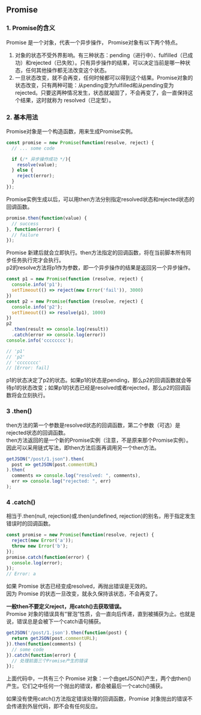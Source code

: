 ## Promise
### 1. Promise的含义
Promise 是一个对象，代表一个异步操作，
Promise对象有以下两个特点。
1. 对象的状态不受外界影响。有三种状态：pending（进行中）、fulfilled（已成功）和rejected（已失败）。只有异步操作的结果，可以决定当前是哪一种状态，任何其他操作都无法改变这个状态。
2. 一旦状态改变，就不会再变，任何时候都可以得到这个结果。Promise对象的状态改变，只有两种可能：从pending变为fulfilled和从pending变为rejected。只要这两种情况发生，状态就凝固了，不会再变了，会一直保持这个结果，这时就称为 resolved（已定型）。

### 2. 基本用法
Promise对象是一个构造函数，用来生成Promise实例。
```js
const promise = new Promise(function(resolve, reject) {
  // ... some code

  if (/* 异步操作成功 */){
    resolve(value);
  } else {
    reject(error);
  }
});
```
Promise实例生成以后，可以用then方法分别指定resolved状态和rejected状态的回调函数。
```js
promise.then(function(value) {
  // success
}, function(error) {
  // failure
});
```
Promise 新建后就会立即执行。then方法指定的回调函数，将在当前脚本所有同步任务执行完才会执行。  
p2的resolve方法将p1作为参数，即一个异步操作的结果是返回另一个异步操作。
```js
const p1 = new Promise(function (resolve, reject) {
  console.info('p1');
  setTimeout(() => reject(new Error('fail')), 3000)
})
const p2 = new Promise(function (resolve, reject) {
  console.info('p2');
  setTimeout(() => resolve(p1), 1000)
})
p2
  .then(result => console.log(result))
  .catch(error => console.log(error))
console.info('cccccccc');

// 'p1'
// 'p2'
// 'cccccccc'
// [Error: fail]
```

p1的状态决定了p2的状态。如果p1的状态是pending，那么p2的回调函数就会等待p1的状态改变；如果p1的状态已经是resolved或者rejected，那么p2的回调函数将会立刻执行。

### 3 .then()

then方法的第一个参数是resolved状态的回调函数，第二个参数（可选）是rejected状态的回调函数。  
then方法返回的是一个新的Promise实例（注意，不是原来那个Promise实例）。因此可以采用链式写法，即then方法后面再调用另一个then方法。
```js
getJSON("/post/1.json").then(
  post => getJSON(post.commentURL)
).then(
  comments => console.log("resolved: ", comments),
  err => console.log("rejected: ", err)
);
```

### 4 .catch()
相当于.then(null, rejection)或.then(undefined, rejection)的别名，用于指定发生错误时的回调函数。
```js
const promise = new Promise(function(resolve, reject) {
  reject(new Error('a'));
  throw new Error('b');
});
promise.catch(function(error) {
  console.log(error);
});
// Error: a
```
如果 Promise 状态已经变成resolved，再抛出错误是无效的。  
因为 Promise 的状态一旦改变，就永久保持该状态，不会再变了。

**一般then不要定义reject，用catch()去获取错误。**  
Promise 对象的错误具有“冒泡”性质，会一直向后传递，直到被捕获为止。也就是说，错误总是会被下一个catch语句捕获。  
```js
getJSON('/post/1.json').then(function(post) {
  return getJSON(post.commentURL);
}).then(function(comments) {
  // some code
}).catch(function(error) {
  // 处理前面三个Promise产生的错误
});
```
上面代码中，一共有三个 Promise 对象：一个由getJSON()产生，两个由then()产生。它们之中任何一个抛出的错误，都会被最后一个catch()捕获。

如果没有使用catch()方法指定错误处理的回调函数，Promise 对象抛出的错误不会传递到外层代码，即不会有任何反应。
